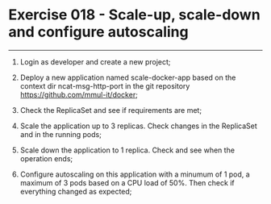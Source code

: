 # Exercise 018 - Scale-up, scale-down and configure autoscaling

---

1. Login as developer and create a new project;

2. Deploy a new application named scale-docker-app based on the context dir
   ncat-msg-http-port in the git repository https://github.com/mmul-it/docker;

3. Check the ReplicaSet and see if requirements are met;

4. Scale the application up to 3 replicas. Check changes in the ReplicaSet and
   in the running pods;

5. Scale down the application to 1 replica. Check and see when the operation
   ends;

6. Configure autoscaling on this application with a minumum of 1 pod, a
   maximum of 3 pods based on a CPU load of 50%. Then check if everything
   changed as expected;
